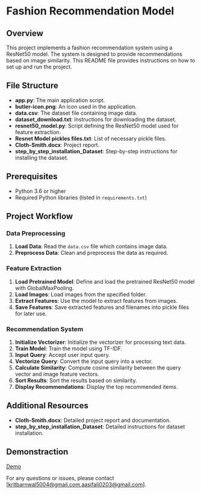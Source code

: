 # Fashion Recommendation Model

## Overview
This project implements a fashion recommendation system using a ResNet50 model. The system is designed to provide recommendations based on image similarity. This README file provides instructions on how to set up and run the project.

## File Structure
- **app.py**: The main application script.
- **butler-icon.png**: An icon used in the application.
- **data.csv**: The dataset file containing image data.
- **dataset_download.txt**: Instructions for downloading the dataset.
- **resnet50_model.py**: Script defining the ResNet50 model used for feature extraction.
- **Resnet Model pickles files.txt**: List of necessary pickle files.
- **Cloth-Smith.docx**: Project report.
- **step_by_step_installation_Dataset**: Step-by-step instructions for installing the dataset.

## Prerequisites
- Python 3.6 or higher
- Required Python libraries (listed in `requirements.txt`)

## Project Workflow

### Data Preprocessing
1. **Load Data**: Read the `data.csv` file which contains image data.
2. **Preprocess Data**: Clean and preprocess the data as required.

### Feature Extraction
1. **Load Pretrained Model**: Define and load the pretrained ResNet50 model with GlobalMaxPooling.
2. **Load Images**: Load images from the specified folder.
3. **Extract Features**: Use the model to extract features from images.
4. **Save Features**: Save extracted features and filenames into pickle files for later use.

### Recommendation System
1. **Initialize Vectorizer**: Initialize the vectorizer for processing text data.
2. **Train Model**: Train the model using TF-IDF.
3. **Input Query**: Accept user input query.
4. **Vectorize Query**: Convert the input query into a vector.
5. **Calculate Similarity**: Compute cosine similarity between the query vector and image feature vectors.
6. **Sort Results**: Sort the results based on similarity.
7. **Display Recommendations**: Display the top recommended items.

## Additional Resources
- **Cloth-Smith.docx**: Detailed project report and documentation.
- **step_by_step_installation_Dataset**: Detailed instructions for dataset installation.

## Demonstraction
[Demo](https://github.com/user-attachments/assets/b86f5513-8dad-49f5-b23a-63cb43ef1db8)


For any questions or issues, please contact [kritbarnwal5004@gmail.com,aasifali0203@gmail.com].

